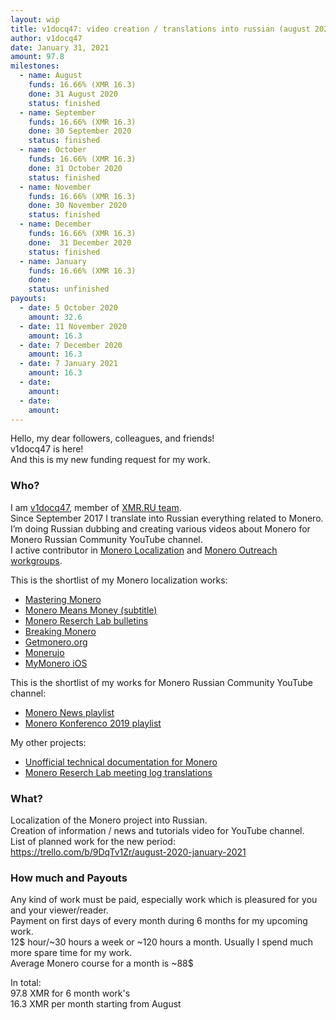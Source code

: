 ```yaml
---
layout: wip
title: v1docq47: video creation / translations into russian (august 2020 - january 2021)
author: v1docq47
date: January 31, 2021
amount: 97.8
milestones:
  - name: August
    funds: 16.66% (XMR 16.3)
    done: 31 August 2020
    status: finished
  - name: September
    funds: 16.66% (XMR 16.3)
    done: 30 September 2020
    status: finished
  - name: October
    funds: 16.66% (XMR 16.3)
    done: 31 October 2020
    status: finished
  - name: November
    funds: 16.66% (XMR 16.3)
    done: 30 November 2020
    status: finished
  - name: December
    funds: 16.66% (XMR 16.3)
    done:  31 December 2020
    status: finished
  - name: January
    funds: 16.66% (XMR 16.3)
    done: 
    status: unfinished
payouts:
  - date: 5 October 2020
    amount: 32.6
  - date: 11 November 2020
    amount: 16.3
  - date: 7 December 2020
    amount: 16.3
  - date: 7 January 2021
    amount: 16.3
  - date:
    amount:
  - date:
    amount:
---
```


Hello, my dear followers, colleagues, and friends!  
v1docq47 is here!  
And this is my new funding request for my work.

### Who?

I am [v1docq47](https://github.com/v1docq47), member of [XMR.RU team](https://xmr.ru/members/50/).  
Since September 2017 I translate into Russian everything related to Monero. I’m doing Russian dubbing and creating various videos about Monero for Monero Russian Community YouTube channel.  
I active contributor in [Monero Localization](https://translate.getmonero.org/user/v1docq47/) and [Monero Outreach workgroups](https://github.com/monero-ecosystem/outreach-docs/pulls?q=is%3Apr+is%3Aclosed+v1docq47).  

This is the shortlist of my Monero localization works:
* [Mastering Monero](https://github.com/monerobook/monerobook/pull/81)  
* [Monero Means Money (subtitle)](https://github.com/monero-ecosystem/monero-translations/pull/79)  
* [Monero Reserch Lab bulletins](https://github.com/v1docq47/research-lab/tree/master/publications/bulletins)  
* [Breaking Monero](https://github.com/monero-ecosystem/outreach-docs/tree/master/monero-outreach-docs/translations/ru/transcriptions/breaking_monero)  
* [Getmonero.org](https://repo.getmonero.org/monero-project/monero-site/-/merge_requests/913)  
* [Monerujo](https://github.com/m2049r/xmrwallet/pull/278)  
* [MyMonero iOS](https://crowdin.com/project/mymonero-app-ios/ru#)

This is the shortlist of my works for Monero Russian Community YouTube channel:
* [Monero News playlist](https://www.youtube.com/playlist?list=PLQyX7h187qnQWtCN6brBXsB9QLEuaJWQO)  
* [Monero Konferenco 2019 playlist](https://www.youtube.com/playlist?list=PLQyX7h187qnSZG_PTYtO57_z_nFOlWWEM)

My other projects:
* [Unofficial technical documentation for Monero](https://wiki.xmr.ru/)  
* [Monero Reserch Lab meeting log translations](https://github.com/v1docq47/research-lab/tree/master/publications/meeting-logs)

### What?

Localization of the Monero project into Russian.  
Creation of information / news and tutorials video for YouTube channel.  
List of planned work for the new period:  
https://trello.com/b/9DqTv1Zr/august-2020-january-2021


### How much and Payouts

Any kind of work must be paid, especially work which is pleasured for you and your viewer/reader.  
Payment on first days of every month during 6 months for my upcoming work.  
12$ hour/~30 hours a week or ~120 hours a month. Usually I spend much more spare time for my work.  
Average Monero course for a month is ~88$

In total:  
97.8 XMR for 6 month work's  
16.3 XMR per month starting from August
